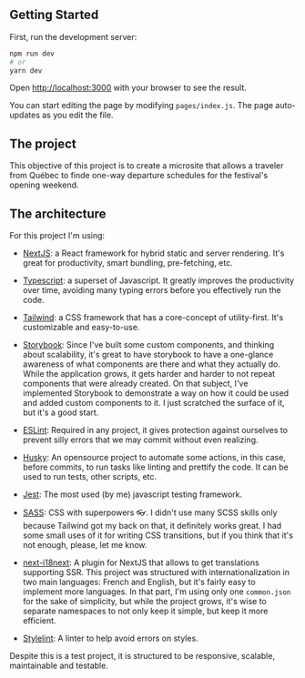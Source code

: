 ## Getting Started

First, run the development server:

```bash
npm run dev
# or
yarn dev
```

Open [http://localhost:3000](http://localhost:3000) with your browser to see the result.

You can start editing the page by modifying `pages/index.js`. The page auto-updates as you edit the file.

## The project

This objective of this project is to create a microsite that allows a traveler from Québec to finde one-way departure schedules for the festival's opening weekend.

## The architecture

For this project I'm using:

- [NextJS](https://nextjs.org/): a React framework for hybrid static and server rendering. It's great for productivity, smart bundling, pre-fetching, etc.

- [Typescript](https://www.typescriptlang.org/): a superset of Javascript. It greatly improves the productivity over time, avoiding many typing errors before you effectively run the code.

- [Tailwind](https://tailwindcss.com/): a CSS framework that has a core-concept of utility-first. It's customizable and easy-to-use.

- [Storybook](https://storybook.js.org/): Since I've built some custom components, and thinking about scalability, it's great to have storybook to have a one-glance awareness of what components are there and what they actually do. While the application grows, it gets harder and harder to not repeat components that were already created. On that subject, I've implemented Storybook to demonstrate a way on how it could be used and added custom components to it. I just scratched the surface of it, but it's a good start.

- [ESLint](https://eslint.org/): Required in any project, it gives protection against ourselves to prevent silly errors that we may commit without even realizing.

- [Husky](https://github.com/typicode/husky): An opensource project to automate some actions, in this case, before commits, to run tasks like linting and prettify the code. It can be used to run tests, other scripts, etc.

- [Jest](https://jestjs.io/): The most used (by me) javascript testing framework.

- [SASS](https://sass-lang.com/): CSS with superpowers 👓. I didn't use many SCSS skills only because Tailwind got my back on that, it definitely works great. I had some small uses of it for writing CSS transitions, but if you think that it's not enough, please, let me know.


- [next-i18next](https://github.com/isaachinman/next-i18next): A plugin for NextJS that allows to get translations supporting SSR. This project was structured with internationalization in two main languages: French and English, but it's fairly easy to implement more languages. In that part, I'm using only one `common.json` for the sake of simplicity, but while the project grows, it's wise to separate namespaces to not only keep it simple, but keep it more efficient.

- [Stylelint](https://stylelint.io/): A linter to help avoid errors on styles.

Despite this is a test project, it is structured to be responsive, scalable, maintainable and testable.